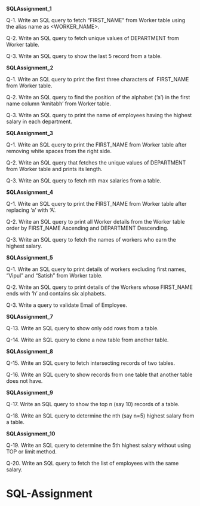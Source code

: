 
**SQLAssignment_1**

  Q-1. Write an SQL query to fetch “FIRST_NAME” from Worker table using the alias name as &lt;WORKER_NAME&gt;.
  
  Q-2. Write an SQL query to fetch unique values of DEPARTMENT from Worker table.
  
  Q-3. Write an SQL query to show the last 5 record from a table.

**SQLAssignment_2**

  Q-1. Write an SQL query to print the first three characters of  FIRST_NAME from Worker table.
  
   Q-2. Write an SQL query to find the position of the alphabet (‘a’) in the first name column ‘Amitabh’ from Worker table.
   
  Q-3. Write an SQL query to print the name of employees having the highest salary in each department.

**SQLAssignment_3**

  Q-1. Write an SQL query to print the FIRST_NAME from Worker table after removing white spaces from the right side.
  
  Q-2. Write an SQL query that fetches the unique values of DEPARTMENT from Worker table and prints its length.
  
  Q-3. Write an SQL query to fetch nth max salaries from a table.

**SQLAssignment_4**

  Q-1. Write an SQL query to print the FIRST_NAME from Worker table after replacing ‘a’ with ‘A’.
  
  Q-2. Write an SQL query to print all Worker details from the Worker table order by FIRST_NAME Ascending and DEPARTMENT Descending.
  
  Q-3. Write an SQL query to fetch the names of workers who earn the highest salary.

**SQLAssignment_5**

  Q-1. Write an SQL query to print details of workers excluding first names, “Vipul” and  “Satish” from Worker table.
  
  Q-2. Write an SQL query to print details of the Workers whose FIRST_NAME ends with  ‘h’ and contains six alphabets.
  
  Q-3. Write a query to validate Email of Employee.
  
  
  **SQLAssignment_7**
  
  Q-13. Write an SQL query to show only odd rows from a table.
  
  Q-14. Write an SQL query to clone a new table from another table.
  
  **SQLAssignment_8**
  
  Q-15. Write an SQL query to fetch intersecting records of two tables.
  
  Q-16. Write an SQL query to show records from one table that another table does not have.
  
   **SQLAssignment_9**
   
  Q-17. Write an SQL query to show the top n (say 10) records of a table.
  
  Q-18. Write an SQL query to determine the nth (say n=5) highest salary from a table.
  
  **SQLAssignment_10**
  
  Q-19. Write an SQL query to determine the 5th highest salary without using TOP or limit method.
  
  Q-20. Write an SQL query to fetch the list of employees with the same salary.
# SQL-Assignment
